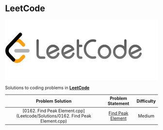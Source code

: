 # LeetCode

<p align="center">
  <img width=550" height="200" src=/assets/LeetCode-img.png>
</p>


Solutions to coding problems in **[LeetCode](https://leetcode.com/)**

|       Problem Solution         |                                                                          Problem Statement                                                                |Difficulty|
|:------------------------------:|:---------------------------------------------------------------------------------------------------------------------------------------------------------:|:--------:|
|[0162. Find Peak Element.cpp](Leetcode/Solutions/0162. Find Peak Element.cpp)              |[Find Peak Element](https://leetcode.com/problems/find-peak-element/)                                    |Medium    |

